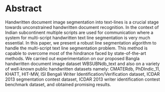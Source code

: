 # Abstract
Handwritten document image segmentation into text-lines is a crucial stage towards unconstrained handwritten document recognition. In the context of Indian subcontinent multiple scripts are used for communication where a system for multi-script handwritten text line segmentation is very much essential. In this paper, we present a robust line segmentation algorithm to handle the multi-script text line segmentation problem. This method is  capable to overcome most of the hindrance faced by state-of-the-art methods. We carried out experimentation on our proposed Bangla handwritten document image dataset WBSUBNdb_text and also on a variety of well-known public handwritten datasets namely: CMATERdb, PhDIndic_11, KHATT, HIT-MW, ISI Bengali Writer Identification/Verification dataset, ICDAR 2013 segmentation contest dataset, ICDAR 2013 writer identification contest benchmark dataset, and obtained promising results.
